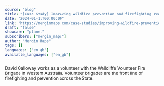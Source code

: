 ```yaml
---
source: "blog"
title: "[Case Study] Improving wildfire prevention and firefighting readiness"
date: "2024-01-11T00:00:00"
link: "https://merginmaps.com/case-studies/improving-wildfire-prevention-and-firefighting-readiness?utm_source=qgis"
draft: "false"
showcase: "planet"
subscribers: ["mergin_maps"]
author: "Mergin Maps"
tags: []
languages: ["en_gb"]
available_languages: ["en_gb"]
---
```


David Galloway works as a volunteer with the Wallcliffe Volunteer Fire Brigade in Western Australia. Volunteer brigades are the front line of firefighting and prevention across the State.
